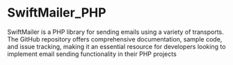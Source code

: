 # SwiftMailer_PHP
SwiftMailer is a PHP library for sending emails using a variety of transports. The GitHub repository offers comprehensive documentation, sample code, and issue tracking, making it an essential resource for developers looking to implement email sending functionality in their PHP projects
